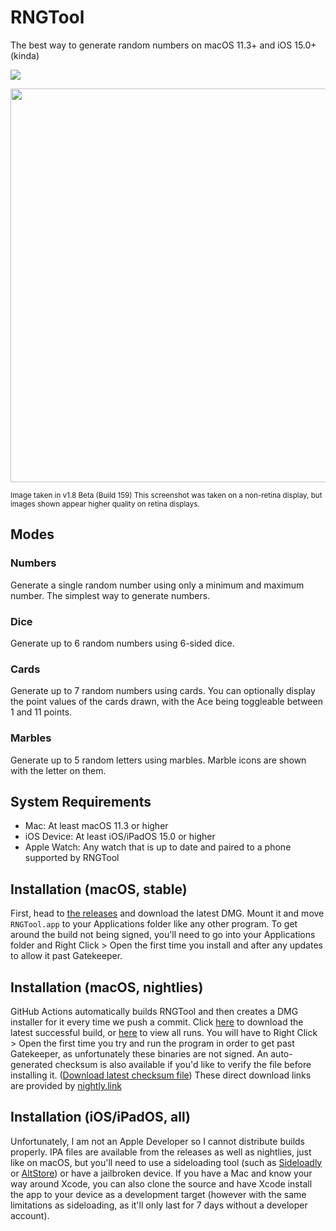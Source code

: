 # RNGTool
The best way to generate random numbers on macOS 11.3+ and iOS 15.0+ (kinda)

![](https://github.com/NCX-Programming/RNGTool/workflows/Swift/badge.svg?branch=main)

<image src="https://cdn.ncxprogramming.com/file/image/screenshots/rngtool/repoimage.png" hight=397 width=630/>

<sup>Image taken in v1.8 Beta (Build 159) This screenshot was taken on a non-retina display, but images shown appear higher quality on retina displays.</sup>
## Modes
### Numbers
Generate a single random number using only a minimum and maximum number. The simplest way to generate numbers.
### Dice
Generate up to 6 random numbers using 6-sided dice.
### Cards
Generate up to 7 random numbers using cards. You can optionally display the point values of the cards drawn, with the Ace being toggleable between 1 and 11 points.
### Marbles
Generate up to 5 random letters using marbles. Marble icons are shown with the letter on them.
## System Requirements
- Mac: At least macOS 11.3 or higher
- iOS Device: At least iOS/iPadOS 15.0 or higher
- Apple Watch: Any watch that is up to date and paired to a phone supported by RNGTool

## Installation (macOS, stable)
First, head to [the releases](https://github.com/NCX-Programming/RNGTool/releases) and download the latest DMG. Mount it and move `RNGTool.app` to your Applications folder like any other program. To get around the build not being signed, you'll need to go into your Applications folder and Right Click > Open the first time you install and after any updates to allow it past Gatekeeper.

## Installation (macOS, nightlies)
GitHub Actions automatically builds RNGTool and then creates a DMG installer for it every time we push a commit. Click [here](https://nightly.link/NCX-Programming/RNGTool/workflows/swift/main/RNGTool-Installer-latest.dmg.zip) to download the latest successful build, or [here](https://github.com/NCX-Programming/RNGTool/actions) to view all runs. You will have to Right Click > Open the first time you try and run the program in order to get past Gatekeeper, as unfortunately these binaries are not signed. An auto-generated checksum is also available if you'd like to verify the file before installing it. ([Download latest checksum file](https://nightly.link/NCX-Programming/RNGTool/workflows/swift/main/RNGTool-Checksums.zip))
These direct download links are provided by [nightly.link](https://nightly.link)

## Installation (iOS/iPadOS, all)
Unfortunately, I am not an Apple Developer so I cannot distribute builds properly. IPA files are available from the releases as well as nightlies, just like on macOS, but you'll need to use a sideloading tool (such as [Sideloadly](https://sideloadly.io) or [AltStore](https://altstore.io)) or have a jailbroken device. If you have a Mac and know your way around Xcode, you can also clone the source and have Xcode install the app to your device as a development target (however with the same limitations as sideloading, as it'll only last for 7 days without a developer account).
